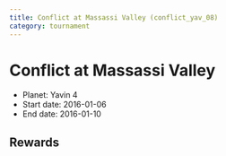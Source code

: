 ```yaml
---
title: Conflict at Massassi Valley (conflict_yav_08)
category: tournament
---
```

# Conflict at Massassi Valley

  * Planet: Yavin 4
  * Start date: 2016-01-06
  * End date: 2016-01-10

## Rewards

